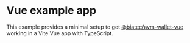 # Vue example app

This example provides a minimal setup to get [@biatec/avm-wallet-vue](https://github.com/scholtz/avm-wallet/tree/v3/packages/avm-wallet-vue) working in a Vite Vue app with TypeScript.
